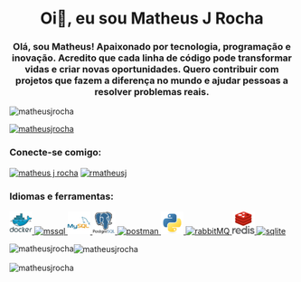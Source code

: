 <h1 align="center">Oi👋, eu sou Matheus J Rocha</h1>
<h3 align="center">Olá, sou Matheus! Apaixonado por tecnologia, programação e inovação. Acredito que cada linha de código pode transformar vidas e criar novas oportunidades. Quero contribuir com projetos que fazem a diferença no mundo e ajudar pessoas a resolver problemas reais.</h3>

<p align="left"> <img src="https://komarev.com/ghpvc/?username=matheusjrocha&label=Profile%20views&color=0e75b6&style=flat" alt="matheusjrocha" /> </p>

<p align="left"> <a href="https://github.com/ryo-ma/github-profile-trophy"><img src="https://github-profile-trophy.vercel.app/?username=matheusjrocha" alt="matheusjrocha" /></a> </p>

<h3 align="left">Conecte-se comigo:</h3>
<p align="left">
<a href="https://fb.com/matheus j rocha" target="blank"><img align="center" src="https://raw.githubusercontent.com/rahuldkjain/github-profile-readme-generator/master/src/images/icons/Social/facebook.svg" alt="matheus j rocha" height="30" width="40" /></a>
<a href="https://instagram.com/rmatheusj" target="blank"><img align="center" src="https://raw.githubusercontent.com/rahuldkjain/github-profile-readme-generator/master/src/images/icons/Social/instagram.svg" alt="rmatheusj" height="30" width="40" /></a>
</p>

<h3 align="left">Idiomas e ferramentas:</h3>
<p align="left"> <a href="https://www.docker.com/" target="_blank" rel="noreferrer"> <img src="https://raw.githubusercontent.com/devicons/devicon/master/icons/docker/docker-original-wordmark.svg" alt="docker" width="40" height="40"/> </a> <a href="https://www.microsoft.com/en-us/sql-server" target="_blank" rel="noreferrer"> <img src="https://www.svgrepo.com/show/303229/microsoft-sql-server-logo.svg" alt="mssql" width="40" height="40"/> </a> <a href="https://www.mysql.com/" target="_blank" rel="noreferrer"> <img src="https://raw.githubusercontent.com/devicons/devicon/master/icons/mysql/mysql-original-wordmark.svg" alt="mysql" width="40" height="40"/> </a> <a href="https://www.postgresql.org" target="_blank" rel="noreferrer"> <img src="https://raw.githubusercontent.com/devicons/devicon/master/icons/postgresql/postgresql-original-wordmark.svg" alt="postgresql" width="40" height="40"/> </a> <a href="https://postman.com" target="_blank" rel="noreferrer"> <img src="https://www.vectorlogo.zone/logos/getpostman/getpostman-icon.svg" alt="postman" width="40" altura="40"/> </a> <a href="https://www.python.org" target="_blank" rel="noreferrer"> <img src="https://raw.githubusercontent.com/devicons/devicon/master/icons/python/python-original.svg" alt="python" width="40" height="40"/> </a> <a href="https://www.rabbitmq.com" target="_blank" rel="noreferrer"> <img src="https://www.vectorlogo.zone/logos/rabbitmq/rabbitmq-icon.svg" alt="rabbitMQ" width="40" height="40"/> </a> <a href="https://redis.io" target="_blank" rel="noreferrer"> <img src="https://raw.githubusercontent.com/devicons/devicon/master/icons/redis/redis-original-wordmark.svg" alt="redis" width="40" height="40"/> </a> <a href="https://www.sqlite.org/" target="_blank" rel="noreferrer"> <img src="https://www.vectorlogo.zone/logos/sqlite/sqlite-icon.svg" alt="sqlite" width="40" height="40"/> </a> </p>

<p><img align="left" src="https://github-readme-stats.vercel.app/api/top-langs?username=matheusjrocha&show_icons=true&locale=en&layout=compact" alt="matheusjrocha" /></p>

<p> <img align="center" src="https://github-readme-stats.vercel.app/api?username=matheusjrocha&show_icons=true&locale=en" alt="matheusjrocha" /></p>

<p><img align="center" src="https://github-readme-streak-stats.herokuapp.com/?user=matheusjrocha&theme=dark" alt="matheusjrocha" /></p>
